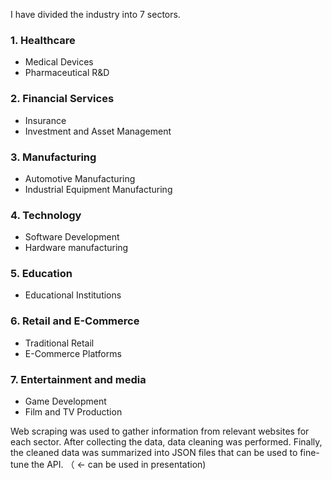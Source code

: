 


I have divided the industry into 7 sectors. 


### 1. Healthcare
- Medical Devices
- Pharmaceutical R&D

### 2. Financial Services
- Insurance
- Investment and Asset Management

### 3. Manufacturing
- Automotive Manufacturing
- Industrial Equipment Manufacturing

### 4. Technology
- Software Development
- Hardware manufacturing

### 5. Education
- Educational Institutions

### 6. Retail and E-Commerce
- Traditional Retail
- E-Commerce Platforms

### 7. Entertainment and media
- Game Development
- Film and TV Production


 Web scraping was used to gather information from relevant websites for each sector. After collecting the data, data cleaning was performed. Finally, the cleaned data was summarized into JSON files that can be used to fine-tune the API. （ <- can be used in presentation)



